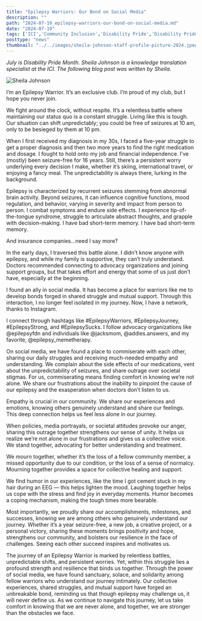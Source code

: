 ```yaml
---
title: "Epilepsy Warriors: Our Bond on Social Media"
description: ""
path: "2024-07-19_epilepsy-warriors-our-bond-on-social-media.md"
date: "2024-07-19"
tags: ['ICI','Community Inclusion','Disability Pride','Disability Pride Month']
posttype: "news"
thumbnail: "../../images/sheila-johnson-staff-profile-picture-2024.jpeg"
---
```


*July is Disability Pride Month. Sheila Johnson is a knowledge translation specialist at the ICI. The following blog post was written by Sheila.*

![Sheila Johnson](/images/sheila-johnson-staff-profile-picture-2024.jpeg)

I’m an Epilepsy Warrior. It’s an exclusive club. I’m proud of my club, but I hope you never join.

We fight around the clock, without respite. It’s a relentless battle where maintaining our status quo is a constant struggle. Living like this is tough. Our situation can shift unpredictably; you could be free of seizures at 10 am, only to be besieged by them at 10 pm.

When I first received my diagnosis in my 30s, I faced a five-year struggle to get a proper diagnosis and then two more years to find the right medication and dosage. I fought to hold onto my job and financial independence. I’ve (mostly) been seizure-free for 16 years. Still, there’s a persistent worry underlying every decision I make, whether it’s skiing, international travel, or enjoying a fancy meal. The unpredictability is always there, lurking in the background.

Epilepsy is characterized by recurrent seizures stemming from abnormal brain activity. Beyond seizures, it can influence cognitive functions, mood regulation, and behavior, varying in severity and impact from person to person. I combat symptoms and endure side effects. I experience tip-of-the-tongue syndrome, struggle to articulate abstract thoughts, and grapple with decision-making. I have bad short-term memory. I have bad short-term memory.

And insurance companies…need I say more?

In the early days, I traversed this battle alone. I didn’t know anyone with epilepsy, and while my family is supportive, they can’t truly understand. Doctors recommended connecting to advocacy organizations and joining support groups, but that takes effort and energy that some of us just don’t have, especially at the beginning.

I found an ally in social media. It has become a place for warriors like me to develop bonds forged in shared struggle and mutual support. Through this interaction, I no longer feel isolated in my journey. Now, I have a network, thanks to Instagram.

I connect through hashtags like #EpilepsyWarriors, #EpilepsyJourney, #EpilepsyStrong, and #EpilepsySucks. I follow advocacy organizations like @epilepsyfdn and individuals like @jacksmom, @addies.answers, and my favorite, @epilepsy_memetherapy.

On social media, we have found a place to commiserate with each other, sharing our daily struggles and receiving much-needed empathy and understanding. We complain about the side effects of our medications, vent about the unpredictability of seizures, and share outrage over societal stigmas. For us, commiserating means finding comfort in knowing we’re not alone. We share our frustrations about the inability to pinpoint the cause of our epilepsy and the exasperation when doctors don’t listen to us.

Empathy is crucial in our community. We share our experiences and emotions, knowing others genuinely understand and share our feelings. This deep connection helps us feel less alone in our journey.

When policies, media portrayals, or societal attitudes provoke our anger, sharing this outrage together strengthens our sense of unity. It helps us realize we’re not alone in our frustrations and gives us a collective voice. We stand together, advocating for better understanding and treatment.

We mourn together, whether it’s the loss of a fellow community member, a missed opportunity due to our condition, or the loss of a sense of normalcy. Mourning together provides a space for collective healing and support.

We find humor in our experiences, like the time I got cement stuck in my hair during an EEG — this helps lighten the mood. Laughing together helps us cope with the stress and find joy in everyday moments. Humor becomes a coping mechanism, making the tough times more bearable.

Most importantly, we proudly share our accomplishments, milestones, and successes, knowing we are among others who genuinely understand our journey. Whether it’s a year seizure-free, a new job, a creative project, or a personal victory, sharing these moments brings positivity and hope, strengthens our community, and bolsters our resilience in the face of challenges. Seeing each other succeed inspires and motivates us.

The journey of an Epilepsy Warrior is marked by relentless battles, unpredictable shifts, and persistent worries. Yet, within this struggle lies a profound strength and resilience that binds us together. Through the power of social media, we have found sanctuary, solace, and solidarity among fellow warriors who understand our journey intimately. Our collective experiences, shared struggles, and mutual support have forged an unbreakable bond, reminding us that though epilepsy may challenge us, it will never define us. As we continue to navigate this journey, let us take comfort in knowing that we are never alone, and together, we are stronger than the obstacles we face.

